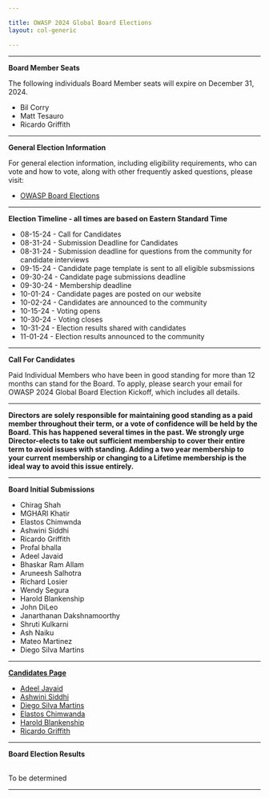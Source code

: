 ```yaml
---

title: OWASP 2024 Global Board Elections
layout: col-generic

---
```


<style>
  table th, table td, table tr {
    padding: 15px;
    border: none;
}
</style>

----

**Board Member Seats**

The following individuals Board Member seats will expire on December 31, 2024.

- Bil Corry
- Matt Tesauro
- Ricardo Griffith 

----

**General Election Information**

For general election information, including eligibility requirements, who can vote and how to vote, along with other frequently asked questions, please visit:

- [OWASP Board Elections](/www-board/elections)

----

**Election Timeline - all times are based on Eastern Standard Time**

- 08-15-24 - Call for Candidates
- 08-31-24 - Submission Deadline for Candidates
- 08-31-24 - Submission deadline for questions from the community for candidate interviews
- 09-15-24 - Candidate page template is sent to all eligible subsmissions
- 09-30-24 - Candidate page submissions deadline
- 09-30-24 - Membership deadline
- 10-01-24 - Candidate pages are posted on our website
- 10-02-24 - Candidates are announced to the community
- 10-15-24 - Voting opens
- 10-30-24 - Voting closes
- 10-31-24 - Election results shared with candidates
- 11-01-24 - Election results announced to the community


----

**Call For Candidates**

Paid Individual Members who have been in good standing for more than 12 months can stand for the Board. To apply, please search your email for OWASP 2024 Global Board Election Kickoff, which includes all details.


----

**Directors are solely responsible for maintaining good standing as a paid member throughout their term, or a vote of confidence will be held by the Board. This has happened several times in the past. We strongly urge Director-elects to take out sufficient membership to cover their entire term to avoid issues with standing. Adding a two year membership to your current membership or changing to a Lifetime membership is the ideal way to avoid this issue entirely.**


----

**Board Initial Submissions**

- Chirag Shah
- MGHARI Khatir
- Elastos Chimwnda
- Ashwini Siddhi
- Ricardo Griffith
- Profal bhalla
- Adeel Javaid
- Bhaskar Ram Allam
- Aruneesh Salhotra
- Richard Losier 
- Wendy Segura
- Harold Blankenship
- John DiLeo
- Janarthanan Dakshnamoorthy
- Shruti Kulkarni
- Ash Naiku
- Mateo Martinez
- Diego Silva Martins



----

**[Candidates Page](https://owasp.org/www-board-candidates/)**

- [Adeel Javaid](https://owasp.org/www-board-candidates/2024/adeel_javaid)
- [Ashwini Siddhi](https://owasp.org/www-board-candidates/2024/ashwini_siddhi)
- [Diego Silva Martins](https://owasp.org/www-board-candidates/2024/diego_silva_martins)
- [Elastos Chimwanda](https://owasp.org/www-board-candidates/2024/elastos_chimwanda)
- [Harold Blankenship](https://owasp.org/www-board-candidates/2024/harold_blankenship)
- [Ricardo Griffith](https://owasp.org/www-board-candidates/2024/ricardo_griffith)

  
----

**Board Election Results**

<br>To be determined
<br>

----
